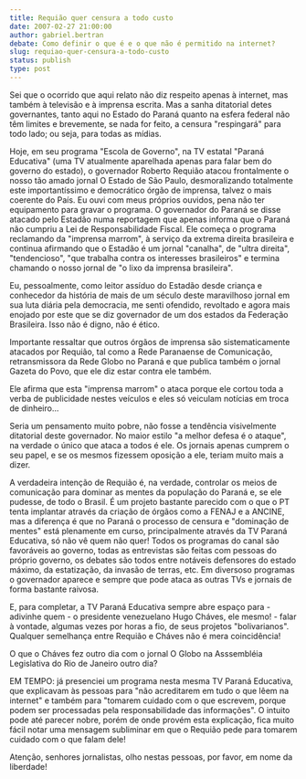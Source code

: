 ```yaml
---
title: Requião quer censura a todo custo
date: 2007-02-27 21:00:00
author: gabriel.bertran
debate: Como definir o que é e o que não é permitido na internet?
slug: requiao-quer-censura-a-todo-custo
status: publish 
type: post
---
```


Sei que o ocorrido que aqui relato não diz respeito apenas à internet, mas também à televisão e à imprensa escrita. Mas a sanha ditatorial detes governantes, tanto aqui no Estado do Paraná quanto na esfera federal não têm limites e brevemente, se nada for feito, a censura "respingará" para todo lado; ou seja, para todas as mídias.  

Hoje, em seu programa "Escola de Governo", na TV estatal "Paraná Educativa" (uma TV atualmente aparelhada apenas para falar bem do governo do estado), o governador Roberto Requião atacou frontalmente o nosso tão amado jornal O Estado de São Paulo, desmoralizando totalmente este importantíssimo e democrático órgão de imprensa, talvez o mais coerente do País. Eu ouvi com meus próprios ouvidos, pena não ter equipamento para gravar o programa. O governador do Paraná se disse atacado pelo Estadão numa reportagem que apenas informa que o Paraná não cumpriu a Lei de Responsabilidade Fiscal. Ele começa o programa reclamando da "imprensa marrom", à serviço da extrema direita brasileira e continua afirmando que o Estadão é um jornal "canalha", de "ultra direita", "tendencioso", "que trabalha contra os interesses brasileiros" e termina chamando o nosso jornal de "o lixo da imprensa brasileira".  

Eu, pessoalmente, como leitor assíduo do Estadão desde criança e conhecedor da história de mais de um século deste maravilhoso jornal em sua luta diária pela democracia, me senti ofendido, revoltado e agora mais enojado por este que se diz governador de um dos estados da Federação Brasileira. Isso não é digno, não é ético.   

Importante ressaltar que outros órgãos de imprensa são sistematicamente atacados por Requião, tal como a Rede Paranaense de Comunicação, retransmissora da Rede Globo no Paraná e que publica também o jornal Gazeta do Povo, que ele diz estar contra ele também.  

Ele afirma que esta "imprensa marrom" o ataca porque ele cortou toda a verba de publicidade nestes veículos e eles só veiculam notícias em troca de dinheiro...  

Seria um pensamento muito pobre, não fosse a tendência visivelmente ditatorial deste governador. No maior estilo "a melhor defesa é o ataque", na verdade o único que ataca a todos é ele. Os jornais apenas cumprem o seu papel, e se os mesmos fizessem oposição a ele, teriam muito mais a dizer.  

A verdadeira intenção de Requião é, na verdade, controlar os meios de comunicação para dominar as mentes da população do Paraná e, se ele pudesse, de todo o Brasil. É um projeto bastante parecido com o que o PT tenta implantar através da criação de órgãos como a FENAJ e a ANCINE, mas a diferença é que no Paraná o processo de censura e "dominação de mentes" está plenamente em curso, principalmente através da TV Paraná Educativa, só não vê quem não quer! Todos os programas do canal são favoráveis ao governo, todas as entrevistas são feitas com pessoas do próprio governo, os debates são todos entre notáveis defensores do estado máximo, da estatização, da invasão de terras, etc. Em diversoso programas o governador aparece e sempre que pode ataca as outras TVs e jornais de forma bastante raivosa.  

E, para completar, a TV Paraná Educativa sempre abre espaço para - adivinhe quem - o presidente venezuelano Hugo Cháves, ele mesmo! - falar à vontade, algumas vezes por horas a fio, de seus projetos "bolivarianos". Qualquer semelhança entre Requião e Cháves não é mera coincidência!  

O que o Cháves fez outro dia com o jornal O Globo na Asssembléia Legislativa do Rio de Janeiro outro dia?  

EM TEMPO: já presenciei um programa nesta mesma TV Paraná Educativa, que explicavam às pessoas para "não acreditarem em tudo o que lêem na internet" e também para "tomarem cuidado com o que escrevem, porque podem ser processadas pela responsabilidade das informações". O intuito pode até parecer nobre, porém de onde provém esta explicação, fica muito fácil notar uma mensagem subliminar em que o Requião pede para tomarem cuidado com o que falam dele!  

Atenção, senhores jornalistas, olho nestas pessoas, por favor, em nome da liberdade!
